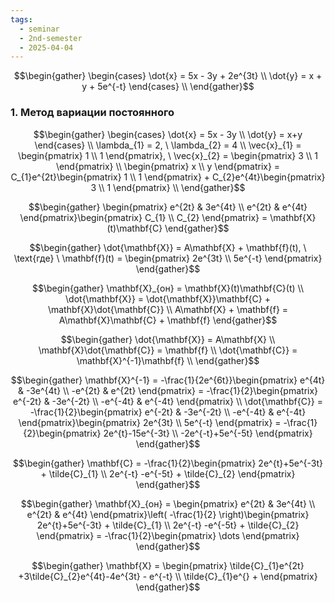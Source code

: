 ```yaml
---
tags:
  - seminar
  - 2nd-semester
  - 2025-04-04
---
```


$$\begin{gather}
\begin{cases}
\dot{x} = 5x - 3y + 2e^{3t} \\
\dot{y} = x + y + 5e^{-t}
\end{cases} \\
\end{gather}$$

### 1. Метод вариации постоянного

$$\begin{gather}
\begin{cases}
\dot{x} = 5x - 3y \\
\dot{y} = x+y
\end{cases} \\
\lambda_{1} = 2, \ \lambda_{2} = 4 \\
\vec{x}_{1} = \begin{pmatrix}
1 \\
1
\end{pmatrix}, \ \vec{x}_{2} = \begin{pmatrix}
3 \\
1
\end{pmatrix} \\
\begin{pmatrix}
x \\
y
\end{pmatrix} = C_{1}e^{2t}\begin{pmatrix}
1 \\
1
\end{pmatrix} + C_{2}e^{4t}\begin{pmatrix}
3 \\
1
\end{pmatrix} \\
\end{gather}$$

$$\begin{gather}
\begin{pmatrix}
e^{2t} & 3e^{4t} \\
e^{2t} & e^{4t}
\end{pmatrix}\begin{pmatrix}
C_{1} \\
C_{2}
\end{pmatrix} = \mathbf{X}(t)\mathbf{C}
\end{gather}$$

$$\begin{gather}
\dot{\mathbf{X}} = A\mathbf{X} + \mathbf{f}(t), \ \text{где} \ \mathbf{f}(t) = \begin{pmatrix}
2e^{3t} \\
5e^{-t}
\end{pmatrix}
\end{gather}$$

$$\begin{gather}
\mathbf{X}_{он} = \mathbf{X}(t)\mathbf{C}(t) \\
\dot{\mathbf{X}} = \dot{\mathbf{X}}\mathbf{C} + \mathbf{X}\dot{\mathbf{C}} \\
A\mathbf{X} + \mathbf{f} = A\mathbf{X}\mathbf{C} + \mathbf{f}
\end{gather}$$

$$\begin{gather}
\dot{\mathbf{X}} = A\mathbf{X} \\
\mathbf{X}\dot{\mathbf{C}} = \mathbf{f} \\
\dot{\mathbf{C}} = \mathbf{X}^{-1}\mathbf{f} \\
\end{gather}$$

$$\begin{gather}
\mathbf{X}^{-1} = -\frac{1}{2e^{6t}}\begin{pmatrix}
e^{4t} & -3e^{4t} \\
-e^{2t} & e^{2t}
\end{pmatrix} = -\frac{1}{2}\begin{pmatrix}
e^{-2t} & -3e^{-2t} \\
-e^{-4t} & e^{-4t}
\end{pmatrix} \\
\dot{\mathbf{C}} = -\frac{1}{2}\begin{pmatrix}
e^{-2t} & -3e^{-2t} \\
-e^{-4t} & e^{-4t}
\end{pmatrix}\begin{pmatrix}
2e^{3t} \\
5e^{-t}
\end{pmatrix} = -\frac{1}{2}\begin{pmatrix}
2e^{t}-15e^{-3t} \\
-2e^{-t}+5e^{-5t}
\end{pmatrix}
\end{gather}$$

$$\begin{gather}
\mathbf{C} = -\frac{1}{2}\begin{pmatrix}
2e^{t}+5e^{-3t} + \tilde{C}_{1} \\
2e^{-t} -e^{-5t} + \tilde{C}_{2}
\end{pmatrix}
\end{gather}$$

$$\begin{gather}
\mathbf{X}_{он} = \begin{pmatrix}
e^{2t} & 3e^{4t} \\
e^{2t} & e^{4t}
\end{pmatrix}\left( -\frac{1}{2} \right)\begin{pmatrix}
2e^{t}+5e^{-3t} + \tilde{C}_{1} \\
2e^{-t} -e^{-5t} + \tilde{C}_{2}
\end{pmatrix} = -\frac{1}{2}\begin{pmatrix}
\dots
\end{pmatrix}
\end{gather}$$

$$\begin{gather}
\mathbf{X} = \begin{pmatrix}
\tilde{C}_{1}e^{2t} +3\tilde{C}_{2}e^{4t}-4e^{3t} - e^{-t} \\
\tilde{C}_{1}e^{} + 
\end{pmatrix}
\end{gather}$$